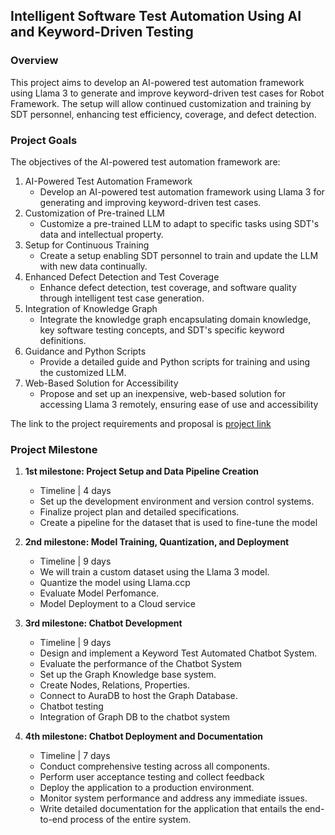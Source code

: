 ## Intelligent Software Test Automation Using AI and Keyword-Driven Testing

### Overview
This project aims to develop an AI-powered test automation framework using Llama 3 to
generate and improve keyword-driven test cases for Robot Framework. The setup will allow
continued customization and training by SDT personnel, enhancing test efficiency,
coverage, and defect detection.


### Project Goals

The objectives of the AI-powered test automation framework are:

1. AI-Powered Test Automation Framework
    - Develop an AI-powered test automation framework using Llama 3 for generating
and improving keyword-driven test cases.
2. Customization of Pre-trained LLM
    - Customize a pre-trained LLM to adapt to specific tasks using SDT's data and
intellectual property.
3. Setup for Continuous Training
    - Create a setup enabling SDT personnel to train and update the LLM with new
data continually.
4. Enhanced Defect Detection and Test Coverage
    - Enhance defect detection, test coverage, and software quality through intelligent
test case generation.
5. Integration of Knowledge Graph
    - Integrate the knowledge graph encapsulating domain knowledge, key software
testing concepts, and SDT's specific keyword definitions.
6. Guidance and Python Scripts
    - Provide a detailed guide and Python scripts for training and using the customized
LLM.
7. Web-Based Solution for Accessibility
    - Propose and set up an inexpensive, web-based solution for accessing Llama 3
remotely, ensuring ease of use and accessibility


The link to the project requirements and proposal is [project link](https://docs.google.com/document/d/1Glbf7YMBQ3khtANOYF6E6wsSpQbm-3hHPd262kqlBB0/edit?usp=sharing)


### Project Milestone

1. **1st milestone: Project Setup and Data Pipeline Creation**

    - Timeline | 4 days 
    * Set up the development environment and version control systems. 
    * Finalize project plan and detailed specifications. 
    * Create a pipeline for the dataset that is used to fine-tune the model

2. **2nd milestone: Model Training, Quantization, and Deployment**
     - Timeline | 9 days
     - We will train a custom dataset using the Llama 3 model. 
     - Quantize the model using Llama.ccp 
     - Evaluate Model Perfomance. 
     - Model Deployment to a Cloud service

3. **3rd milestone: Chatbot Development**
    - Timeline | 9 days
    - Design and implement a Keyword Test Automated Chatbot System. 
    -  Evaluate the performance of the Chatbot System 
    -  Set up the Graph Knowledge base system. 
    -  Create Nodes, Relations, Properties. 
    -  Connect to AuraDB to host the Graph Database. 
    - Chatbot testing 
    - Integration of Graph DB to the chatbot system

4. **4th milestone: Chatbot Deployment and Documentation**
    - Timeline | 7 days
    * Conduct comprehensive testing across all components. 
    * Perform user acceptance testing and collect feedback 
    * Deploy the application to a production environment. 
    * Monitor system performance and address any immediate issues. 
    * Write detailed documentation for the application that entails the end-to-end process of the entire system.